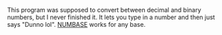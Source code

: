 This program was supposed to convert between decimal and binary numbers, but I never finished it. It lets you type in a number and then just says "Dunno lol". [NUMBASE](../../math/general/NUMBASE) works for any base.
